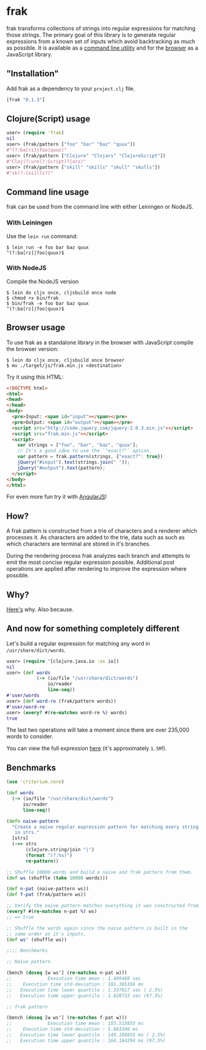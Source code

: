# frak

frak transforms collections of strings into regular expressions for
matching those strings. The primary goal of this library is to
generate regular expressions from a known set of inputs which avoid
backtracking as much as possible. It is available as a [command line
utility](#command-line-usage) and for the [browser](#browser-usage)
as a JavaScript library.

## "Installation"

Add frak as a dependency to your `project.clj` file.

```clojure
[frak "0.1.3"]
```

## Clojure(Script) usage

```clojure
user> (require 'frak)
nil
user> (frak/pattern ["foo" "bar" "baz" "quux"])
#"(?:ba[rz]|foo|quux)"
user> (frak/pattern ["Clojure" "Clojars" "ClojureScript"])
#"Cloj(?:ure(?:Script)?|ars)"
user> (frak/pattern ["skill" "skills" "skull" "skulls"])
#"sk(?:[ui]lls?)"
```

## Command line usage

frak can be used from the command line with either Leiningen or NodeJS.

### With Leiningen

Use the `lein run` command:

```shell
$ lein run -e foo bar baz quux
^(?:ba[rz]|foo|quux)$
```

### With NodeJS

Compile the NodeJS version

```shell
$ lein do cljx once, cljsbuild once node
$ chmod +x bin/frak
$ bin/frak -e foo bar baz quux
^(?:ba[rz]|foo|quux)$
```

## Browser usage

To use frak as a standalone library in the browser with JavaScript
compile the browser version:

```shell
$ lein do cljx once, cljsbuild once browser
$ mv ./target/js/frak.min.js <destination>
```

Try it using this HTML:

```html
<!DOCTYPE html>
<html>
<head>
</head>
<body>
  <pre>Input: <span id="input"></span></pre>
  <pre>Output: <span id="output"></span></pre>
  <script src="http://code.jquery.com/jquery-2.0.3.min.js"></script>
  <script src="frak.min.js"></script>
  <script>
    var strings = ["foo", "bar", "baz", "quux"];
    // It's a good idea to use the `"exact?"` option.
    var pattern = frak.pattern(strings, {"exact?": true})
    jQuery("#input").text(strings.join(" "));
    jQuery("#output").text(pattern);
  </script>
</body>
</html>
```

For even more fun try it with [AngularJS](http://angularjs.org/)!

## How?

A frak pattern is constructed from a trie of characters and a
renderer which processes it. As characters are added to the trie, data
such as such as which characters are terminal are stored in it's
branches.

During the rendering process frak analyzes each branch and attempts to
emit the most concise regular expression possible. Additional post
operations are applied after rendering to improve the expression where
possible.

## Why?

[Here's](https://github.com/guns/vim-clojure-static/blob/249328ee659190babe2b14cd119f972b21b80538/syntax/clojure.vim#L91-L92)
why. Also because.

## And now for something completely different

Let's build a regular expression for matching any word in
`/usr/share/dict/words`.

```clojure
user> (require '[clojure.java.io :as io])
nil
user> (def words
           (-> (io/file "/usr/share/dict/words")
               io/reader
               line-seq))
#'user/words
user> (def word-re (frak/pattern words))
#'user/word-re
user> (every? #(re-matches word-re %) words)
true
```

The last two operations will take a moment since there are over
235,000 words to consider.

You can view the full expression
[here](https://gist.github.com/noprompt/6106573/raw/fcb683834bb2e171618ca91bf0b234014b5b957d/word-re.clj)
(it's approximately `1.5M`!).

## Benchmarks

```clojure
(use 'criterium.core)

(def words
  (-> (io/file "/usr/share/dict/words")
      io/reader
      line-seq))

(defn naive-pattern
  "Create a naive regular expression pattern for matching every string
   in strs."
  [strs]
  (->> strs
       (clojure.string/join "|")
       (format "(?:%s)")
       re-pattern))

;; Shuffle 10000 words and build a naive and frak pattern from them.
(def ws (shuffle (take 10000 words)))

(def n-pat (naive-pattern ws))
(def f-pat (frak/pattern ws))

;; Verify the naive pattern matches everything it was constructed from.
(every? #(re-matches n-pat %) ws)
;; => true

;; Shuffle the words again since the naive pattern is built in the
;; same order as it's inputs.
(def ws' (shuffle ws))

;;;; Benchmarks

;; Naive pattern

(bench (doseq [w ws'] (re-matches n-pat w)))
;;             Execution time mean : 1.499489 sec
;;    Execution time std-deviation : 181.365166 ms
;;   Execution time lower quantile : 1.337817 sec ( 2.5%)
;;   Execution time upper quantile : 1.828733 sec (97.5%)

;; frak pattern

(bench (doseq [w ws'] (re-matches f-pat w)))
;;             Execution time mean : 155.515855 ms
;;    Execution time std-deviation : 5.663346 ms
;;   Execution time lower quantile : 148.168855 ms ( 2.5%)
;;   Execution time upper quantile : 164.164294 ms (97.5%)
```
